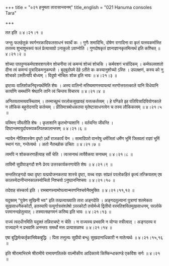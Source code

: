 +++
title = "०२१ हनुमता तारासान्त्वनम्"
title_english = "021 Hanuma consoles Tara"

+++


तत इति  ॥  ४।२१।१  ॥   

  

जन्तुः फलहेतुकं स्वर्गनरकादिफलसाधनं स्वार्थे कः । गुणैः शमादिभिः, दोषेण
रागादिना वा कृतं यत्स्वकर्मास्ति तत्तस्य शुभाशुभरूपं फलं प्रेत्याव्यग्रो
ऽनाकुलो ऽवाप्नोति । गुणदोषकृतं ज्ञानाज्ञानकृतमित्यर्थ इति कश्चित्  ॥ 
४।२१।२  ॥   

  

शोच्या पापपुण्यकर्मपाशवशगत्वेन शोचनीया त्वं कमन्यं शोच्यं शोचसि ।
कर्मवशगं भर्त्रादिकम् । कर्मफलवशतो दीना त्वं कमन्यं पुत्रादिकमनुकम्पसे ।
बुद्बुदोपमे देहे ऽतीते कः कस्यानुशोच्यो ऽस्ति । उपलक्षणं, कस्य को नु
शोचको ऽस्तीत्यपि बोध्यम् । विदुषो नोचितः शोक इति भावः  ॥  ४।२१।३  ॥   

  

द्रष्टव्यः वालिशोकनिवृत्त्यर्थमिति शेषः । अस्य वालिनो
मरिष्यमाणस्यायत्यां मरणोत्तरतत्काले यानि विधेयानि कार्याणि समर्थानि
श्रेष्ठानि तानि त्वं चिन्तय विचारय  ॥  ४।२१।४  ॥   

  

अनितयतामव्यवस्थिताम् । तस्माच्छुभं परलोकसुखावहं यत्तत्कर्तव्यम् । हे
पण्डिते इह पतिपित्रादिवियोगकाले न लौकिकं बहुरोदनादि कर्तव्यम् ।
प्रीतिमात्रबोधकतया मृतेष्टासाधनत्वेन च तस्य लौकिकत्वम्  ॥  ४।२१।५  ॥   

  

यस्मिन् जीवतीति शेषः । कृताशानि कृतभोग्याशानि । वर्तयन्ति जीवन्ति ।
दिष्टान्तमायुर्दायरूपकल्पितकालान्तरम्  ॥  ४।२१।६  ॥   

  

न्यायेन नीतिशास्त्रेण दृष्टो ऽर्थो राजकार्यं येन । सामादिपरो वानरेषु
धर्मजितां धर्मेण भूमिं जितवतां राज्ञां भूमिं स्थानं गतः, गन्तेत्यर्थः ।
अतो नैतच्छोक उचितः  ॥  ४।२१।७  ॥   

  

त्वमपि न शोककरणार्हेत्याह सर्वे चेति । त्वत्सनाथं त्वयैवैकया सनाथम्  ॥ 
४।२१।८  ॥   

  

ताविमौ सुग्रीवाङ्गदौ शनैः प्रेरय उत्तरकार्यकरणायेति शेषः  ॥  ४।२१।९  ॥   

  

सन्ततिरङ्गदो यथा दृष्टा यत्प्रयोजनकतया शास्त्रे दृष्टा, यच्च राज्ञः
सांप्रतं परलोकहितं कृत्यं तत्क्रियताम् एष कालस्येदानीन्तनकालस्योचितो
निश्चयो ऽनुष्ठाननिश्चयः  ॥  ४।२१।१०  ॥   

  

तदेवाह संस्कार्य इति । रामबाणस्यामोघत्वान्मरणनिश्चयेनैवमुक्तिः  ॥ 
४।२१।११,१२  ॥   

  

यदुक्तम् "पुत्रेण सुखिनी भव" इति तत्प्रत्याख्याति तारा अङ्गदेति ।
अङ्गदतुल्यानां पुत्राणां शतमेकतः सुखसाधनैककोटौ, हतस्यापि
पत्युर्गात्रसंश्लेषो ऽपरकोटौ तयोर्मध्ये द्वितीयो वरमतिशयितमुखसाधनम्,
परलोके परमानन्दहेतुत्वात् । तस्मात्सहगमनं करिष्य इति भावः  ॥  ४।२१।१३
 ॥   

  

राज्यं त्वदधीनमिति यदुक्तं तन्निराचष्टे न चेति । न राज्यस्य प्रभवामि न
योग्या स्त्रीत्वात् । अङ्गदस्य व राज्यदाने न प्रभवामि अनन्तरः समर्थो
मत्तः प्रत्यासन्नश्च  ॥  ४।२१।१४  ॥   

  

एषा बुद्धिर्मत्कर्तृकाभिषेकबुद्धिः । पिता तत्तुल्यः सुग्रीवो बन्धुः
सुखदानाधिकारी न मातेत्यर्थः  ॥  ४।२१।१५,१६  ॥   

  

इति श्रीरामाभिरामे श्रीरामीये रामायणतिलके वाल्मीकीय आदिकाव्ये
किष्किन्धाकाण्डे एकविंशः सर्गः  ॥  ४।२१  ॥   

  


